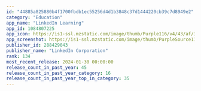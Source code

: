 ```yaml
---
id: "44885a825880b4f1700fbdb1ec55256d4d1b3848c37d1444220cb39c7d8949e2"
category: "Education"
app_name: "LinkedIn Learning"
app_id: 1084807225
app_icon: https://is1-ssl.mzstatic.com/image/thumb/Purple116/v4/43/af/39/43af3965-9f24-514a-51c2-ca6a4ef50f05/AppIcon-1x_U007emarketing-0-6-0-85-220-0.png/1024x1024bb.png
app_screenshot: https://is1-ssl.mzstatic.com/image/thumb/PurpleSource116/v4/d0/ce/85/d0ce852f-898f-0a6b-1f53-9289187d41f3/6c2dfc97-71a9-48e6-850d-c19d52f5e28b_6.5_-_Learn.png/1284x2778bb.png
publisher_id: 288429043
publisher_name: "LinkedIn Corporation"
rank: 134
most_recent_release: 2024-01-30 00:00:00
release_count_in_past_year: 45
release_count_in_past_year_category: 16
release_count_in_past_year_top_in_category: 35
---
```

